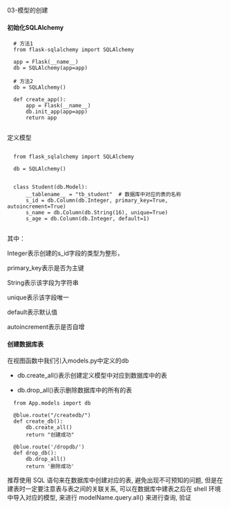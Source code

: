 03-模型的创建



#### 初始化SQLAlchemy

```
  # 方法1
  from flask-sqlalchemy import SQLAlchemy
  
  app = Flask(__name__)
  db = SQLAlchemy(app=app)
  
  # 方法2
  db = SQLAlchemy()
  
  def create_app():
      app = Flask(__name__)
      db.init_app(app=app)
      return app
  
```

定义模型

```
  
  from flask_sqlalchemy import SQLAlchemy
  
  db = SQLAlchemy()
  
  
  class Student(db.Model):
      __tablename__ = "tb_student"  # 数据库中对应的表的名称
      s_id = db.Column(db.Integer, primary_key=True, autoincrement=True)
      s_name = db.Column(db.String(16), unique=True)
      s_age = db.Column(db.Integer, default=1)
  
```

其中：

Integer表示创建的s_id字段的类型为整形，

primary_key表示是否为主键

String表示该字段为字符串

unique表示该字段唯一

default表示默认值

autoincrement表示是否自增

#### 创建数据库表

在视图函数中我们引入models.py中定义的db

- db.create_all()表示创建定义模型中对应到数据库中的表

- db.drop_all()表示删除数据库中的所有的表

```
  from App.models import db
  
  @blue.route("/createdb/")
  def create_db():
      db.create_all()
      return "创建成功"
  
  @blue.route('/dropdb/')
  def drop_db():
      db.drop_all()
      return '删除成功'
```

推荐使用 SQL 语句来在数据库中创建对应的表, 避免出现不可预知的问题, 但是在建表时一定要注意表与表之间的关联关系, 可以在数据库中建表之后在 shell 环境中导入对应的模型, 来进行 modelName.query.all() 来进行查询, 验证
